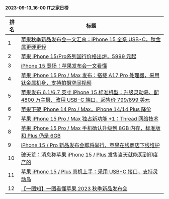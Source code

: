#### 2023-09-13_16-00  IT之家日榜

| 排名 | 标题|
| --- | ---|
| 1 | [苹果秋季新品发布会一文汇总：iPhone 15 全系 USB-C，钛金属更硬更轻](https://www.ithome.com/0/718/739.htm) |
| 2 | [苹果 iPhone 15/Pro系列国行价格出炉，5999 元起](https://www.ithome.com/0/718/713.htm) |
| 3 | [iPhone 15 登场！苹果发布会一文看懂](https://www.ithome.com/0/718/740.htm) |
| 4 | [苹果 iPhone 15 Pro / Max 发布：搭载 A17 Pro 处理器，采用钛金属机身，支持拍摄空间视频](https://www.ithome.com/0/718/710.htm) |
| 5 | [苹果发布 6.1/6.7 英寸 iPhone 15 标准机型：升级灵动岛、配 4800 万主摄、改用 USB-C 端口，起售价 799/899 美元](https://www.ithome.com/0/718/704.htm) |
| 6 | [苹果下架 iPhone 14 Pro / Max，iPhone 14/14 Plus 降价](https://www.ithome.com/0/718/732.htm) |
| 7 | [苹果 iPhone 15 Pro / Max 独占新功能 +1：Thread 网络技术](https://www.ithome.com/0/718/741.htm) |
| 8 | [苹果 iPhone 15 Pro / Max 手机确认升级到 8GB 内存，标准版和 Plus 仍是 6GB](https://www.ithome.com/0/718/784.htm) |
| 9 | [iPhone 15 / Pro 新品发布会即将举行，苹果在线商店下线维护](https://www.ithome.com/0/718/642.htm) |
| 10 | [破天荒：消息称苹果 iPhone 15 / Plus 发售当天就能买到印度产的](https://www.ithome.com/0/718/628.htm) |
| 11 | [苹果 iPhone 15 / Plus 真机上手：采用 USB-C 接口，支持灵动岛](https://www.ithome.com/0/718/729.htm) |
| 12 | [【一图知】一图看懂苹果 2023 秋季新品发布会](https://www.ithome.com/0/718/744.htm) |

